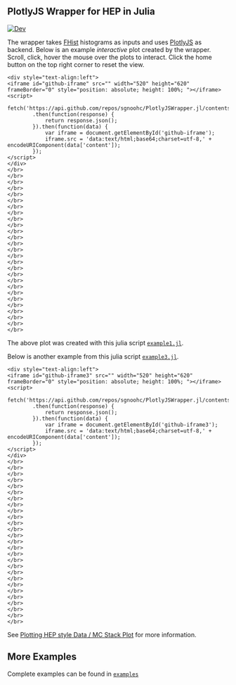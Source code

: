 ## PlotlyJS Wrapper for HEP in Julia

[![Dev](https://img.shields.io/badge/docs-dev-blue.svg)](https://sgnoohc.github.io/PlotlyJSWrapper.jl/dev/)

The wrapper takes [FHist](https://github.com/Moelf/FHist.jl) histograms as inputs and uses [PlotlyJS](https://github.com/JuliaPlots/PlotlyJS.jl) as backend.
Below is an example *interactive* plot created by the wrapper.
Scroll, click, hover the mouse over the plots to interact.
Click the home button on the top right corner to reset the view.

```@raw html
<div style="text-align:left">
<iframe id="github-iframe" src="" width="520" height="620" frameBorder="0" style="position: absolute; height: 100%; "></iframe>
<script>
    fetch('https://api.github.com/repos/sgnoohc/PlotlyJSWrapper.jl/contents/examples/example1/plot.html')
        .then(function(response) {
            return response.json();
        }).then(function(data) {
            var iframe = document.getElementById('github-iframe');
            iframe.src = 'data:text/html;base64;charset=utf-8,' + encodeURIComponent(data['content']);
        });
</script>
</div>
</br>
</br>
</br>
</br>
</br>
</br>
</br>
</br>
</br>
</br>
</br>
</br>
</br>
</br>
</br>
</br>
</br>
</br>
</br>
</br>
</br>
</br>
</br>
</br>
</br>
</br>
</br>
```

The above plot was created with this julia script [`example1.jl`](https://github.com/sgnoohc/PlotlyJSWrapper.jl/blob/main/examples/example1/example1.jl).

Below is another example from this julia script [`example3.jl`](https://github.com/sgnoohc/PlotlyJSWrapper.jl/blob/main/examples/example3/example3.jl).

```@raw html
<div style="text-align:left">
<iframe id="github-iframe3" src="" width="520" height="620" frameBorder="0" style="position: absolute; height: 100%; "></iframe>
<script>
    fetch('https://api.github.com/repos/sgnoohc/PlotlyJSWrapper.jl/contents/examples/example3/plot.html')
        .then(function(response) {
            return response.json();
        }).then(function(data) {
            var iframe = document.getElementById('github-iframe3');
            iframe.src = 'data:text/html;base64;charset=utf-8,' + encodeURIComponent(data['content']);
        });
</script>
</div>
</br>
</br>
</br>
</br>
</br>
</br>
</br>
</br>
</br>
</br>
</br>
</br>
</br>
</br>
</br>
</br>
</br>
</br>
</br>
</br>
</br>
</br>
</br>
</br>
</br>
</br>
</br>
```

See [Plotting HEP style Data / MC Stack Plot](@ref) for more information.

## More Examples

Complete examples can be found in [```examples```](https://github.com/sgnoohc/PlotlyJSWrapper.jl/blob/main/examples)
